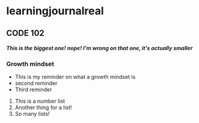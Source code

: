 # learningjournalreal
## CODE 102 
##### This is the biggest one! nope! I'm wrong on that one, it's actually smaller

### Growth mindset
- This is my reminder on what a growth mindset is
- second reminder
- Third reminder

1. This is a number list
1. Another thing for a list!
1. So many lists!

